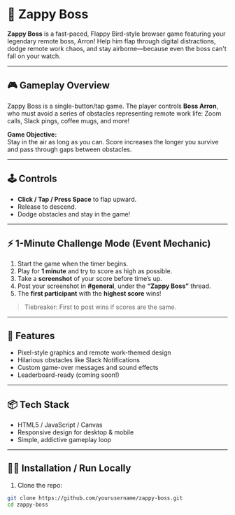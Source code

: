 # 🚀 Zappy Boss

**Zappy Boss** is a fast-paced, Flappy Bird-style browser game featuring your legendary remote boss, Arron! Help him flap through digital distractions, dodge remote work chaos, and stay airborne—because even the boss can't fall on your watch.

---

## 🎮 Gameplay Overview

Zappy Boss is a single-button/tap game. The player controls **Boss Arron**, who must avoid a series of obstacles representing remote work life: Zoom calls, Slack pings, coffee mugs, and more!

**Game Objective:**  
Stay in the air as long as you can. Score increases the longer you survive and pass through gaps between obstacles.

---

## 🕹 Controls

- **Click / Tap / Press Space** to flap upward.
- Release to descend.
- Dodge obstacles and stay in the game!

---

## ⚡ 1-Minute Challenge Mode (Event Mechanic)

1. Start the game when the timer begins.
2. Play for **1 minute** and try to score as high as possible.
3. Take a **screenshot** of your score before time’s up.
4. Post your screenshot in **#general**, under the **“Zappy Boss”** thread.
5. The **first participant** with the **highest score** wins!

> Tiebreaker: First to post wins if scores are the same.

---

## 🧱 Features

- Pixel-style graphics and remote work-themed design
- Hilarious obstacles like Slack Notifications
- Custom game-over messages and sound effects
- Leaderboard-ready (coming soon!)

---

## 📦 Tech Stack

- HTML5 / JavaScript / Canvas
- Responsive design for desktop & mobile
- Simple, addictive gameplay loop

---

## 🧑‍💻 Installation / Run Locally

1. Clone the repo:

```bash
git clone https://github.com/yourusername/zappy-boss.git
cd zappy-boss
